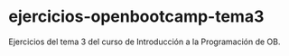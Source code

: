 # ejercicios-openbootcamp-tema3
Ejercicios del tema 3 del curso de Introducción a la Programación de OB.
